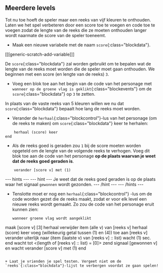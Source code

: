 ## Meerdere levels

Tot nu toe hoeft de speler maar een reeks van vijf kleuren te onthouden. Laten we het spel verbeteren door een score toe te voegen en code toe te voegen zodat de lengte van de reeks die ze moeten onthouden langer wordt naarmate de score van de speler toeneemt.

+ Maak een nieuwe variabele met de naam `score`{:class="blockdata"}.

[[[generic-scratch-add-variable]]]

De `score`{:class="blockdata"} zal worden gebruikt om te bepalen wat de lengte van de reeks moet worden die de speler moet gaan onthouden. We beginnen met een score (en lengte van de reeks) `3`.

+ Voeg een blok toe aan het begin van de code van het personage met `wanneer op de groene vlag is geklikt`{:class="blockevents"} om de `score`{:class="blockdata"} op `3` te zetten.

In plaats van de vaste reeks van 5 kleuren willen we nu dat `score`{:class="blockdata"} bepaalt hoe lang de reeks moet worden.

+ Verander de `herhaal`{:class="blockcontrol"}-lus van het personage (om de reeks te maken) om `score`{:class="blockdata"} keer te herhalen:

```blocks
    herhaal (score) keer
end
```

+ Als de reeks goed is geraden zou `1` bij de score moeten worden opgeteld om de lengte van de volgende reeks te verhogen. Voeg dit blok toe aan de code van het personage **op de plaats waarvan je weet dat de reeks goed geraden is**.

```blocks
    verander [score v] met (1)
```

--- hints --- --- hint --- Je weet dat de reeks goed geraden is op de plaats waar het signaal `gewonnen` wordt gezonden. --- /hint --- --- /hints ---

+ Tenslotte moet er nog een `herhaal`{:class="blockcontrol"} -lus om de code worden gezet die de reeks maakt, zodat er voor elk level een nieuwe reeks wordt gemaakt. Zo zou de code van het personage eruit kunnen zien:
    
    ```blocks
    wanneer groene vlag wordt aangeklikt
maak [score v] [3]
herhaal 
  verwijder item (alle v) van [reeks v]
  herhaal (score) keer 
    voeg (willekeurig getal tussen (1) en (4)) toe aan [reeks v]
    verander uiterlijk naar (item (laatste v) van [reeks v] :: list)
    wacht (1) sec.
  end
  wacht tot <(length of [reeks v] :: list) = [0]>
  zend signaal [gewonnen v] en wacht
  verander [score v] met (1)
end
```

+ Laat je vrienden je spel testen. Vergeet niet om de `reeks`{:class="blockdata"}-lijst te verbergen voordat ze gaan spelen!
